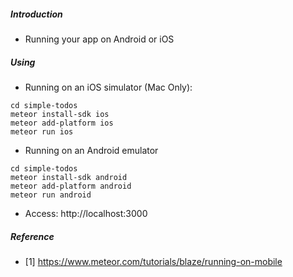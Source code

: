 ##### Introduction
- Running your app on Android or iOS

##### Using
- Running on an iOS simulator (Mac Only):
```
cd simple-todos
meteor install-sdk ios
meteor add-platform ios
meteor run ios
```
- Running on an Android emulator
```
cd simple-todos
meteor install-sdk android
meteor add-platform android
meteor run android
```

- Access: http://localhost:3000

##### Reference
- [1] https://www.meteor.com/tutorials/blaze/running-on-mobile
